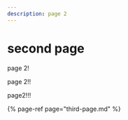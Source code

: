 ```yaml
---
description: page 2
---
```


# second page

page 2!

page 2!!

page2!!!

{% page-ref page="third-page.md" %}

